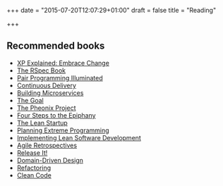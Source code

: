 +++
date = "2015-07-20T12:07:29+01:00"
draft = false
title = "Reading"

+++

## Recommended books

- [XP Explained: Embrace Change](http://www.amazon.co.uk/Extreme-Programming-Explained-Embrace-Change/dp/0321278658/ref=sr_1_1?ie=UTF8&qid=1418149357&sr=8-1)
- [The RSpec Book](http://www.amazon.co.uk/RSpec-Book-Behaviour-Development-Cucumber/dp/1934356379/ref=sr_1_1?ie=UTF8&qid=1437411662&sr=8-1)
- [Pair Programming Illuminated](http://www.amazon.co.uk/Pair-Programming-Illuminated-Laurie-Williams/dp/0201745763)
- [Continuous Delivery](http://www.amazon.co.uk/Continuous-Delivery-Deployment-Automation-Addison-Wesley/dp/0321601912/ref=sr_1_1?ie=UTF8&qid=1437411699&sr=8-1)
- [Building Microservices](http://www.amazon.co.uk/Building-Microservices-Sam-Newman/dp/1491950358/ref=sr_1_1?ie=UTF8&qid=1437411719&sr=8-1)
- [The Goal](http://www.amazon.co.uk/Goal-Process-Ongoing-Improvement/dp/0566086654/ref=sr_1_1?ie=UTF8&qid=1437411750&sr=8-1)
- [The Pheonix Project](http://www.amazon.co.uk/Phoenix-Project-DevOps-Helping-Business/dp/0988262509/ref=sr_1_1?ie=UTF8&qid=1437411780&sr=8-1)
- [Four Steps to the Epiphany](http://www.amazon.co.uk/Four-Steps-Epiphany-Successful-Strategies/dp/0989200507/ref=sr_1_1?ie=UTF8&qid=1437411807&sr=8-1)
- [The Lean Startup](http://www.amazon.co.uk/Lean-Startup-Innovation-Successful-Businesses/dp/0670921602/ref=sr_1_1?ie=UTF8&qid=1437411829&sr=8-1)
- [Planning Extreme Programming](http://www.amazon.co.uk/Planning-Extreme-Programming-Tom-DeMarco/dp/0201710919/ref=sr_1_1?ie=UTF8&qid=1437411954&sr=8-1)
- [Implementing Lean Software Development](http://www.amazon.co.uk/Implementing-Lean-Software-Development-Addison-Wesley/dp/0321437381/ref=sr_1_3?ie=UTF8&qid=1437411849&sr=8-3)
- [Agile Retrospectives](http://www.amazon.co.uk/Agile-Retrospectives-Making-Pragmatic-Programmers/dp/0977616649/ref=sr_1_1?s=books&ie=UTF8&qid=1437678114&sr=1-1)
- [Release It!](http://www.amazon.co.uk/Release-Production-Ready-Software-Pragmatic-Programmers/dp/0978739213/ref=sr_1_1?ie=UTF8&qid=1437411890&sr=8-1)
- [Domain-Driven Design](http://www.amazon.co.uk/Domain-driven-Design-Tackling-Complexity-Software/dp/0321125215/ref=sr_1_1?ie=UTF8&qid=1437411927&sr=8-1&keywords=domain+driven+design)
- [Refactoring](http://www.amazon.co.uk/Refactoring-Improving-Design-Existing-Technology/dp/0201485672/ref=sr_1_1?ie=UTF8&qid=1437412000&sr=8-1)
- [Clean Code](http://www.amazon.co.uk/Clean-Code-Handbook-Software-Craftsmanship/dp/0132350882/ref=sr_1_1?ie=UTF8&qid=1437412016&sr=8-1)
